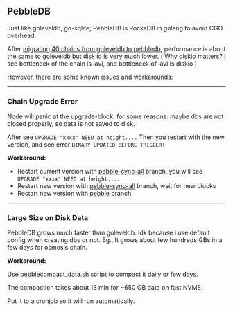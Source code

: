 ## PebbleDB

Just like goleveldb, go-sqlite; PebbleDB is RocksDB in golang to avoid CGO overhead.

After [migrating 40 chains from goleveldb to pebbledb](https://github.com/notional-labs/cosmosia/issues/86), performance 
is about the same to goleveldb but [disk io](https://github.com/notional-labs/cosmosia/issues/81) is very much lower.
( Why diskio matters? I see bottleneck of the chain is iavl, and bottleneck of iavl is diskio ) 


However, there are some known issues and workarounds:

---

### Chain Upgrade Error
Node will panic at the upgrade-block, for some reasons: maybe dbs are not closed properly, so data is not saved to disk.

After see `UPGRADE "xxxx" NEED at height....`
Then you restart with the new version, and see error `BINARY UPDATED BEFORE TRIGGER!`

**Workaround:**

- Restart current version with [pebble-sync-all](https://github.com/baabeetaa/tm-db/tree/pebble-sync-all) branch, you will see `UPGRADE "xxxx" NEED at height....`
- Restart new version with [pebble-sync-all](https://github.com/baabeetaa/tm-db/tree/pebble-sync-all) branch, wait for new blocks
- Restart new version with [pebble](https://github.com/baabeetaa/tm-db/tree/pebble) branch

---

### Large Size on Disk Data
PebbleDB grows much faster than goleveldb. Idk because i use default config when creating dbs or not.
Eg., It grows about few hundreds GBs in a few days for osmosis chain.

**Workaround:**

Use [pebblecompact_data.sh](https://github.com/notional-labs/cosmosia/blob/main/snapshot/scripts/pebblecompact_data.sh) script to compact it daily or few days.

The compaction takes about 13 min for ~650 GB data on fast NVME.

Put it to a cronjob so it will run automatically.
